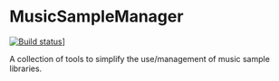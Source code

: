 # MusicSampleManager
[![Build status](https://musicsamplemanager.visualstudio.com/MyFirstProject/_apis/build/status/CI%20Build?branch=master)](https://musicsamplemanager.visualstudio.com/MyFirstProject/_build/latest?definitionId=1&branch=master)]

A collection of tools to simplify the use/management of music sample libraries.
